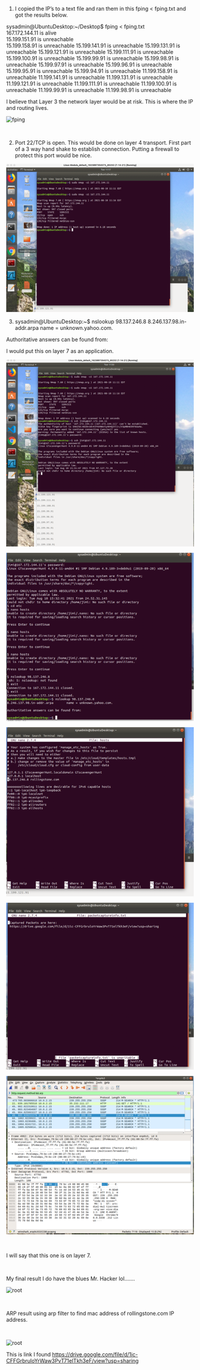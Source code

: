 1.	I copied the IP’s to a text file and ran them in this fping < fping.txt and got the results below.

sysadmin@UbuntuDesktop:~/Desktop$ fping < fping.txt 
<br>
167.172.144.11 is alive
<br>
15.199.151.91 is unreachable
<br>
15.199.158.91 is unreachable
15.199.141.91 is unreachable
15.199.131.91 is unreachable
15.199.121.91 is unreachable
15.199.111.91 is unreachable
15.199.100.91 is unreachable
15.199.99.91 is unreachable
15.199.98.91 is unreachable
15.199.97.91 is unreachable
15.199.96.91 is unreachable
15.199.95.91 is unreachable
15.199.94.91 is unreachable
11.199.158.91 is unreachable
11.199.141.91 is unreachable
11.199.131.91 is unreachable
11.199.121.91 is unreachable
11.199.111.91 is unreachable
11.199.100.91 is unreachable
11.199.99.91 is unreachable
11.199.98.91 is unreachable

I believe that Layer 3 the network layer would be at risk. This is where the IP and routing lives.

![fping](IMAGE/fping.png)

<br>

2.  Port 22/TCP is open. This would be done on layer 4 transport. First part of a 3 way hand shake to establish connection. Putting a firewall to protect this port would be nice. 



![port](IMAGE/nmap.png)


3.	sysadmin@UbuntuDesktop:~$ nslookup 98.137.246.8
8.246.137.98.in-addr.arpa	name = unknown.yahoo.com.

Authoritative answers can be found from:

I would put this on layer 7 as an application. 

![root](IMAGE/inasroot.png)

![root](IMAGE/yahoo.png)

![root](IMAGE/nanohosts.png)

![root](IMAGE/nanopacketinfo.png)

![root](IMAGE/wireshark.png)


<br>

I will say that this one is on layer 7. 

<br>

My final result I do have the blues Mr. Hacker lol.......

![root](IMAGE/mrhacker.png)

<br>

ARP result using arp filter to find mac address of rollingstone.com IP address. 

<br>

![root](IMAGE/arp.png)







This is link I found 
https://drive.google.com/file/d/1ic-CFFGrbruloYrWaw3PvT71elTkh3eF/view?usp=sharing

